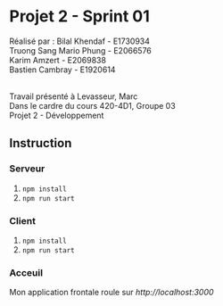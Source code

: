 # Projet 2 - Sprint 01 

Réalisé par :
Bilal Khendaf - E1730934
<br/>
Truong Sang Mario Phung - E2066576
<br/>
Karim Amzert - E2069838
<br/>
Bastien Cambray - E1920614
<br/>
<br/>

Travail présenté à Levasseur, Marc <br/>
Dans le cardre du cours 420-4D1, Groupe 03 <br/>
Projet 2 - Développement 


## Instruction
### Serveur

 1. `npm install`
 2. `npm run start`

### Client

 1. `npm install`
 2. `npm run start`


### Acceuil
Mon application frontale roule sur *http://localhost:3000*
